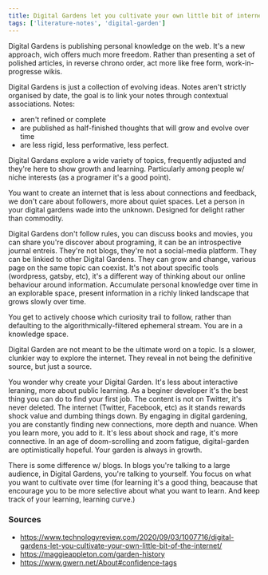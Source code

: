 ```yaml
---
title: Digital Gardens let you cultivate your own little bit of internet 
tags: ['literature-notes', 'digital-garden']
---
```


Digital Gardens is publishing personal knowledge on the web. It's a new approach, wich offers much more freedom.
Rather than presenting a set of polished articles, in reverse chrono order, act more like free form, work-in-progresse wikis.

Digital Gardens is just a collection of evolving ideas. Notes aren't strictly organised by date, the goal is to link your notes through contextual associations.
Notes:

- aren't refined or complete
- are published as half-finished thoughts that will grow and evolve over time
- are less rigid, less performative, less perfect.

Digital Gardans explore a wide variety of topics, frequently adjusted and they're here to show growth and learning. Particularly among people w/ niche interests (as a programer it's a good point).

You want to create an internet that is less about connections and feedback, we don't care about followers, more about quiet spaces. Let a person in your digital gardens wade into the unknown. Designed for delight rather than commodity.

Digital Gardens don't follow rules, you can discuss books and movies, you can share you're discover about programing, it can be an introspective journal entreis. They're not blogs, they're not a social-media platform. They can be linkied to other Digital Gardens. They can grow and change, various page on the same topic can coexist.
It's not about specific tools (wordpress, gatsby, etc), it's a different way of thinking about our online behaviour around information.
Accumulate personal knowledge over time in an explorable space, present information in a richly linked landscape that grows slowly over time.

You get to actively choose which curiosity trail to follow, rather than defaulting to the algorithmically-filtered ephemeral stream. You are in a knowledge space.

Digital Garden are not meant to be the ultimate word on a topic. Is a slower, clunkier way to explore the internet. They reveal in not being the definitive source, but just a source.

You wonder why create your Digital Garden. It's less about interactive leraning, more about public learning. As a beginer developer it's the best thing you can do to find your first job.
The content is not on Twitter, it's never deleted.
The internet (Twitter, Facebook, etc) as it stands rewards shock value and dumbing things down.
By engaging in digital gardening, you are constantly finding new connections, more depth and nuance.
When you learn more, you add to it. It's less about shock and rage, it's more connective.
In an age of doom-scrolling and zoom fatigue, digital-garden are optimistically hopeful.
Your garden is always in growth.

There is some difference w/ blogs. In blogs you're talking to a large audience, in Digital Gardens, you're talking to yourself.
You focus on what you want to cultivate over time (for learning it's a good thing, beacause that encourage you to be more selective about what you want to learn. And keep track of your learning, learning curve.)

### Sources

- https://www.technologyreview.com/2020/09/03/1007716/digital-gardens-let-you-cultivate-your-own-little-bit-of-the-internet/
- https://maggieappleton.com/garden-history
- https://www.gwern.net/About#confidence-tags
